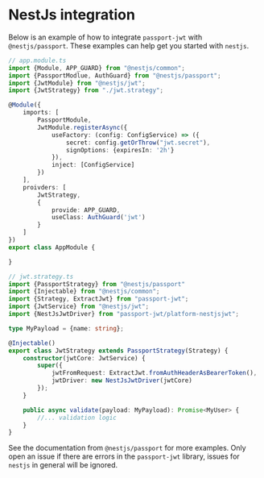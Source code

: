 # NestJs integration

Below is an example of how to integrate `passport-jwt` with `@nestjs/passport`. These examples can help get you started with `nestjs`.

```typescript
// app.module.ts
import {Module, APP_GUARD} from "@nestjs/common";
import {PassportModlue, AuthGuard} from "@nestjs/passport";
import {JwtModule} from "@nestjs/jwt";
import {JwtStrategy} from "./jwt.strategy";

@Module({
    imports: [
        PassportModule,
        JwtModule.registerAsync({
            useFactory: (config: ConfigService) => ({
                secret: config.getOrThrow("jwt.secret"),
                signOptions: {expiresIn: '2h'}
            }),
            inject: [ConfigService]
        })
    ],
    proivders: [
        JwtStrategy,
        {
            provide: APP_GUARD,
            useClass: AuthGuard('jwt')
        }
    ]
})
export class AppModule {

}
```
```typescript
// jwt.strategy.ts
import {PassportStrategy} from "@nestjs/passport"
import {Injectable} from "@nestjs/common";
import {Strategy, ExtractJwt} from "passport-jwt";
import {JwtService} from "@nestjs/jwt";
import {NestJsJwtDriver} from "passport-jwt/platform-nestjsjwt";

type MyPayload = {name: string};

@Injectable()
export class JwtStrategy extends PassportStrategy(Strategy) {
    constructor(jwtCore: JwtService) {
        super({
            jwtFromRequest: ExtractJwt.fromAuthHeaderAsBearerToken(),
            jwtDriver: new NestJsJwtDriver(jwtCore)
        });
    }

    public async validate(payload: MyPayload): Promise<MyUser> {
        //... validation logic
    }
}
```
See the documentation from `@nestjs/passport` for more examples. 
Only open an issue if there are errors in the `passport-jwt` library, issues for `nestjs` in general will be ignored.
